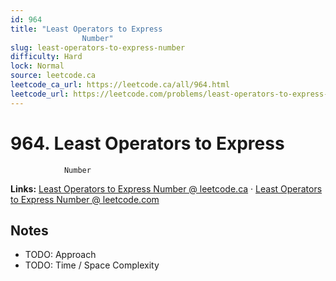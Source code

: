 ```yaml
--- 
id: 964
title: "Least Operators to Express
                Number"
slug: least-operators-to-express-number
difficulty: Hard
lock: Normal
source: leetcode.ca
leetcode_ca_url: https://leetcode.ca/all/964.html
leetcode_url: https://leetcode.com/problems/least-operators-to-express-number/
---
```


# 964. Least Operators to Express
                Number

**Links:** [Least Operators to Express
                Number @ leetcode.ca](https://leetcode.ca/all/964.html) · [Least Operators to Express
                Number @ leetcode.com](https://leetcode.com/problems/least-operators-to-express-number/)

## Notes
- TODO: Approach
- TODO: Time / Space Complexity
